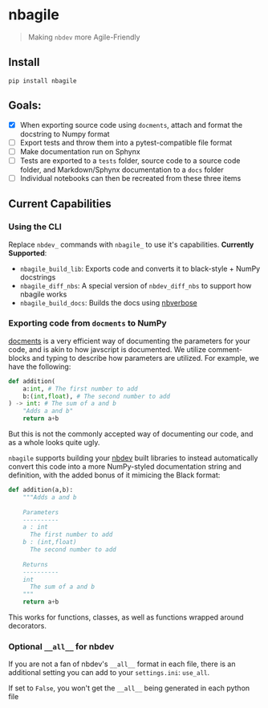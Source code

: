 # nbagile
> Making `nbdev` more Agile-Friendly


## Install

`pip install nbagile`

## Goals:

- [x] When exporting source code using `docments`, attach and format the docstring to Numpy format
- [ ] Export tests and throw them into a pytest-compatible file format
- [ ] Make documentation run on Sphynx
- [ ] Tests are exported to a `tests` folder, source code to a source code folder, and Markdown/Sphynx documentation to a `docs` folder
- [ ] Individual notebooks can then be recreated from these three items

## Current Capabilities


### Using the CLI

Replace `nbdev_` commands with `nbagile_` to use it's capabilities. 
**Currently Supported**:
- `nbagile_build_lib`: Exports code and converts it to black-style + NumPy docstrings
- `nbagile_diff_nbs`: A special version of `nbdev_diff_nbs` to support how nbagile works
- `nbagile_build_docs`: Builds the docs using [nbverbose](https://muellerzr.github.io/nbverbose)

### Exporting code from `docments` to NumPy

[docments](https://fastcore.fast.ai/docments) is a very efficient way of documenting the parameters for your code, and is akin to how javscript is documented. We utilize comment-blocks and typing to describe how parameters are utilized. For example, we have the following:

```python
def addition(
    a:int, # The first number to add
    b:(int,float), # The second number to add
) -> int: # The sum of a and b
    "Adds a and b"
    return a+b
```

But this is not the commonly accepted way of documenting our code, and as a whole looks quite ugly.

`nbagile` supports building your [nbdev](https://nbdev.fast.ai) built libraries to instead automatically convert this code into a more NumPy-styled documentation string and definition, with the added bonus of it mimicing the Black format:

```python
def addition(a,b):
    """Adds a and b
    
    Parameters
    ----------
    a : int
      The first number to add
    b : (int,float)
      The second number to add
      
    Returns
    ----------
    int
      The sum of a and b
    """
    return a+b
```

This works for functions, classes, as well as functions wrapped around decorators.


### Optional `__all__` for nbdev

If you are not a fan of nbdev's `__all__` format in each file, there is an additional setting you can add to your `settings.ini`: `use_all`.

If set to `False`, you won't get the `__all__` being generated in each python file
